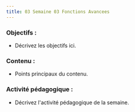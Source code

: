 ```yaml
---
title: 03 Semaine 03 Fonctions Avancees
---
```


### Objectifs :
- Décrivez les objectifs ici.

### Contenu :
- Points principaux du contenu.

### Activité pédagogique :
- Décrivez l'activité pédagogique de la semaine.
